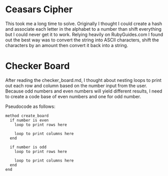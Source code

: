 # Ceasars Cipher

This took me a long time to solve. Originally I thought I could create a hash and associate each letter in the alphabet to a number than shift everything but I could never get it to work. Relying heavily on RubyGuides.com I found out the best way was to convert the string into ASCII characters, shift the characters by an amount then convert it back into a string.

# Checker Board

After reading the checker_board.md, I thought about nesting loops to print out each row and column based on the number input from the user. Because odd numbers and even numbers will yield different results, I need to create a code base of even numbers and one for odd number.

Pseudocode as follows:

```
method create_board
  if number is even
    loop to print rows here

    loop to print columns here
  end

  if number is odd
    loop to print rows here

    loop to print columns here
  end
end
```
